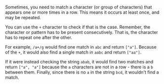 Sometimes, you need to match a character (or group of characters) that appears one or more times in a row. This means it occurs at
least once, and may be repeated.

You can use the `+` character to check if that is the case. Remember, the character or pattern has to be present consecutively. That
is, the character has to repeat one after the other.

For example, `/a+/g` would find one match in `abc` and return `["a"]`. Because of the `+`, it would also find a single match in `aabc`
and return `["aa"]`.

If it were instead checking the string `abab`, it would find two matches and return `["a", "a"]` because the `a` characters are not in
a row - there is a `b` between them. Finally, since there is no `a` in the string `bcd`, it wouldn't find a match.